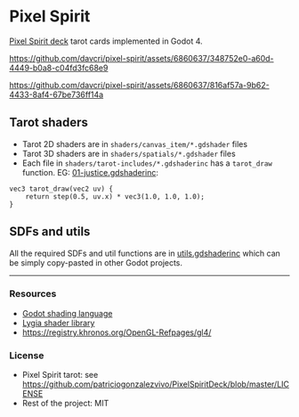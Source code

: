 # Pixel Spirit

[Pixel Spirit deck](https://pixelspiritdeck.com/) tarot cards implemented in Godot 4.

https://github.com/davcri/pixel-spirit/assets/6860637/348752e0-a60d-4449-b0a8-c04fd3fc68e9


https://github.com/davcri/pixel-spirit/assets/6860637/816af57a-9b62-4433-8af4-67be736ff14a


## Tarot shaders

- Tarot 2D shaders are in `shaders/canvas_item/*.gdshader` files
- Tarot 3D shaders are in `shaders/spatials/*.gdshader` files
- Each file in `shaders/tarot-includes/*.gdshaderinc` has a `tarot_draw`
  function. EG:
  [01-justice.gdshaderinc](./shaders/tarot-includes/01-justice.gdshaderinc):

```
vec3 tarot_draw(vec2 uv) {
	return step(0.5, uv.x) * vec3(1.0, 1.0, 1.0);
}
```

## SDFs and utils

All the required SDFs and util functions are in
[utils.gdshaderinc](./shaders/utils/utils.gdshaderinc) which can be simply copy-pasted in other
Godot projects.

---

### Resources

- [Godot shading language](https://docs.godotengine.org/en/stable/tutorials/shaders/shader_reference/shading_language.html)
- [Lygia shader library](https://lygia.xyz/)
- https://registry.khronos.org/OpenGL-Refpages/gl4/

### License

- Pixel Spirit tarot: see https://github.com/patriciogonzalezvivo/PixelSpiritDeck/blob/master/LICENSE
- Rest of the project: MIT
